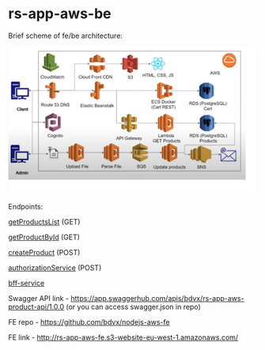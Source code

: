 # rs-app-aws-be

Brief scheme of fe/be architecture:

![app scheme](Scheme.PNG "Scheme")

Endpoints: 

[getProductsList](https://755vvfmegj.execute-api.eu-west-1.amazonaws.com/dev/products) (GET)

[getProductById](https://755vvfmegj.execute-api.eu-west-1.amazonaws.com/dev/products/2899eeff-9710-40d7-83b3-25385b16582a) (GET)

[createProduct](https://755vvfmegj.execute-api.eu-west-1.amazonaws.com/dev/products) (POST)

[authorizationService](authorizationService) (POST)

[bff-service](http://bdvx-bff-api-dev.eu-west-1.elasticbeanstalk.com/products)

Swagger API link - https://app.swaggerhub.com/apis/bdvx/rs-app-aws-product-api/1.0.0 (or you can access swagger.json in repo)

FE repo - https://github.com/bdvx/nodejs-aws-fe

FE link - http://rs-app-aws-fe.s3-website-eu-west-1.amazonaws.com/
